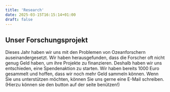 ```yaml
---
title: 'Research'
date: 2025-03-15T16:15:14+01:00
draft: false
---
```


## Unser Forschungsprojekt

Dieses Jahr haben wir uns mit den Problemen von Ozeanforschern auseinandergesetzt. Wir haben herausgefunden, dass die Forscher oft nicht genug Geld haben, um ihre Projekte zu finanzieren. Deshalb haben wir uns entschieden, eine Spendenaktion zu starten. Wir haben bereits 1000 Euro gesammelt und hoffen, dass wir noch mehr Geld sammeln können. Wenn Sie uns unterstützen möchten, können Sie uns gerne eine E-Mail schreiben. (Hierzu können sie den button auf der seite benützen!)
